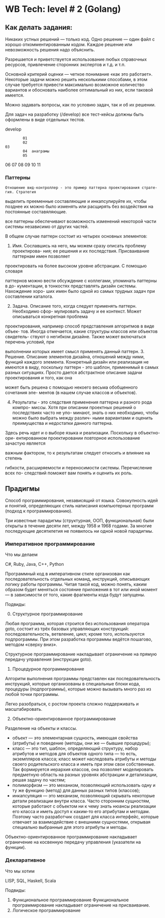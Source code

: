 # WB Tech: level # 2 (Golang)
## Как делать задания:
Никаких устных решений — только код. Одно решение — один файл с хорошо откомментированным кодом. Каждое решение или невозможность решения надо объяснить.

Разрешается и приветствуется использование любых справочных ресурсов, привлечение сторонних экспертов и т.д. и т.п.


Основной критерий оценки — четкое понимание «как это работает». Некоторые задачи можно решить несколькими способами, в этом случае требуется привести максимально возможное количество вариантов и обосновать наиболее оптимальный из них, если таковой имеется.

Можно задавать вопросы, как по условию задач, так и об их решении.

Для задач на разработку (/develop) все тест-кейсы должны быть оформлены в виде отдельных тестов.




develop

            01
            02
    03
            04  анаграмы
            05
06
07
        08
09
10
11

### Паттерны

```
Отношение вид-контроллер - это пример паттерна проектирования страте-
гия. Стратегия
```

выделить прееменные составляющие и инкапсулируйте их, чтобы позднее их можно было изменять или расщирять без воздействия на постоянные составяляющие.

все паттерны обеспечивают возможность изменений некоторой части системы независимо от других частей.

В общем случае паттерн состоит из четырех основных элементов:

1. Имя. Сославшись на него, мы можем сразу описать проблему проектирова-
ния; ее решения и их последствия. Присваивание паттернам имен позволяет

проектировать на более высоком уровне абстракции. С помощью словаря

паттернов можно вести обсуждение с коллегами, упоминать паттерны в до-
кументации, в тонкостях представлять дизайн системы. Нахождение хоро-
ших имен было одной из самых трудных задач при составлении каталога.

2. Задача. Описание того, когда следует применять паттерн. Необходимо сфор-
мулировать задачу и ее контекст. Может описываться конкретная проблема

проектирования, например способ представления алгоритмов в виде объек-
тов. Иногда отмечается, какие структуры классов или объектов свидетель-
ствуют о негибком дизайне. Также может включаться перечень условий, при

выполнении которых имеет смысл применять данный паттерн.
3. Решение. Описание элементов дизайна, отношений между ними, функций
каждого элемента. Конкретный дизайн или реализация не имеются в виду,
поскольку паттерн - это шаблон, применимый в самых разных ситуациях.
Просто дается абстрактное описание задачи проектирования и того, как она

может быть решена с помощью некоего весьма обобщенного сочетания эле-
ментов (в нашем случае классов и объектов).

4. Результаты - это следствия применения паттерна и разного рода компро-
миссы. Хотя при описании проектных решений о последствиях часто не упо-
минают, знать о них необходимо, чтобы можно было выбрать между различ-
ными вариантами и оценить преимущества и недостатки данного паттерна.

Здесь речь идет и о выборе языка и реализации. Поскольку в объектно-ори-
ентированном проектировании повторное использование зачастую является

важным фактором, то к результатам следует относить и влияние на степень

гибкости, расширяемости и переносимости системы. Перечисление всех по-
следствий поможет вам понять и оценить их роль.

## Прадигмы
Способ программирования, независящий от языка.
Совокупность идей и понятий, определяющих стиль написания компьютерных программ (подход к программированию).

Три известные парадигмы (структурная, ООП, функциональная) были открыты в течение десяти
лет, между 1958 и 1968 годами. За многие последующие десятилетия не появилось ни одной новой парадигмы.

### Императивное программирование

Что мы делаем

C#, Ruby, Java, C++, Python

Программный код в императивном стиле организован как последовательность отдельных команд, инструкций, описывающих логику работы программы. Читая такой код, можно понять, каким образом будет меняться состояние приложения в тот или иной момент — в зависимости от того, какие фрагменты кода будут запущены.

Подвиды:

0. Структурное программирование

Любая программа, которая строится без использования оператора goto, состоит из трёх базовых управляющих конструкций: последовательность, ветвление, цикл; кроме того, используются подпрограммы. При этом разработка программы ведётся пошагово, методом «сверху вниз».

Структурное программирование накладывает ограничение на прямую передачу управления (инструкции
goto).

1. Процедурное программирование

Алгоритм выполнения программы представлен как последовательность инструкций, которые организованы в специальные блоки кода, процедуры (подпрограммы), которые можно вызывать много раз из любой точки программы.

Легко разобраться, с ростом проекта сложно поддерживать и масштабировать.

2. Объектно-ориентированное программирование

Разделение на объекты и классы.

* объект — это элементарная сущность, имеющая свойства (атрибуты) и поведение (методы, они же — бывшие процедуры);
* класс — это тип, шаблон, определяющий структуру, набор атрибутов и методов для объектов одного типа — то есть, экземпляров класса;
класс может наследовать атрибуты и методы своего родительского класса и иметь при этом свои собственные. Так формируется иерархия классов, она позволяет моделировать предметную область на разных уровнях абстракции и детализации, решая задачу по частям;
* полиморфизм — это механизм, позволяющий использовать одну и ту же функцию (метод) для данных разных типов (классов);
* инкапсуляция — это механизм, позволяющий скрывать некоторые детали реализации внутри класса. Часто сторонним сущностям, которые работают с объектом ни к чему знать нюансы реализации его класса и иметь доступ к каким-то его атрибутам и методам. Поэтому часто разработчик создает для класса интерфейс, которые отвечает за взаимодействие с внешними сущностями, открывая специально выбранные для этого атрибуты и методы.

Объектно-ориентированное программирование накладывает ограничение на
косвенную передачу управления (указатели на функции).

### Декларативное

Что мы хотим

LISP, SQL, Haskell, Scala

Подвиды:

1. Функциональное программирование
Функциональное программирование накладывает ограничение на присваивание.
2. Логическое программирование



